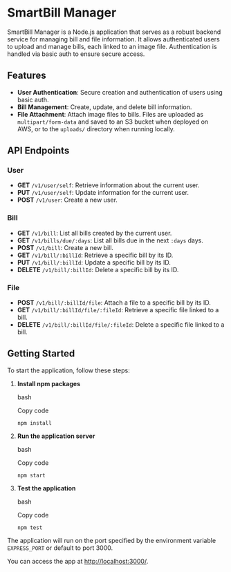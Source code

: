 # SmartBill Manager

SmartBill Manager is a Node.js application that serves as a robust backend service for managing bill and file information. It allows authenticated users to upload and manage bills, each linked to an image file. Authentication is handled via basic auth to ensure secure access.

## Features

- **User Authentication**: Secure creation and authentication of users using basic auth.
- **Bill Management**: Create, update, and delete bill information.
- **File Attachment**: Attach image files to bills. Files are uploaded as `multipart/form-data` and saved to an S3 bucket when deployed on AWS, or to the `uploads/` directory when running locally.

## API Endpoints

### User

- **GET** `/v1/user/self`: Retrieve information about the current user.
- **PUT** `/v1/user/self`: Update information for the current user.
- **POST** `/v1/user`: Create a new user.

### Bill

- **GET** `/v1/bill`: List all bills created by the current user.
- **GET** `/v1/bills/due/:days`: List all bills due in the next `:days` days.
- **POST** `/v1/bill`: Create a new bill.
- **GET** `/v1/bill/:billId`: Retrieve a specific bill by its ID.
- **PUT** `/v1/bill/:billId`: Update a specific bill by its ID.
- **DELETE** `/v1/bill/:billId`: Delete a specific bill by its ID.

### File

- **POST** `/v1/bill/:billId/file`: Attach a file to a specific bill by its ID.
- **GET** `/v1/bill/:billId/file/:fileId`: Retrieve a specific file linked to a bill.
- **DELETE** `/v1/bill/:billId/file/:fileId`: Delete a specific file linked to a bill.

## Getting Started

To start the application, follow these steps:

1.  **Install npm packages**

    bash

    Copy code

    `npm install`

2.  **Run the application server**

    bash

    Copy code

    `npm start`

3.  **Test the application**

    bash

    Copy code

    `npm test`

The application will run on the port specified by the environment variable `EXPRESS_PORT` or default to port 3000.

You can access the app at [http://localhost:3000/](http://localhost:3000/).

